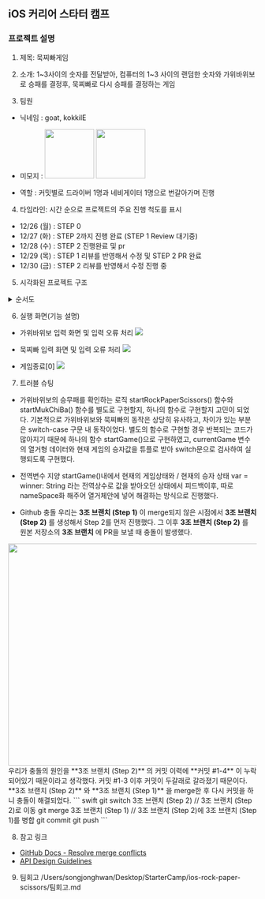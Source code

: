 ## iOS 커리어 스타터 캠프

### 프로젝트 설명
1. 제목: 묵찌빠게임

2. 소개: 1~3사이의 숫자를 전달받아, 컴퓨터의 1~3 사이의 랜덤한 숫자와 가위바위보로 승패를 결정후, 묵찌빠로 다시 승패를 결정하는 게임

3. 팀원
- 닉네임 : goat, kokkilE
- 미모지 : 
<img src="https://i.imgur.com/6TT1qhx.png" width="100" height="100"/> <img src="https://i.imgur.com/4I8bNFT.png" width="100" height="100"/>


- 역할 : 커밋별로 드라이버 1명과 네비게이터 1명으로 번갈아가며 진행
    
4. 타임라인: 시간 순으로 프로젝트의 주요 진행 척도를 표시
- 12/26 (월) : STEP 0
- 12/27 (화) : STEP 2까지 진행 완료 (STEP 1 Review 대기중)
- 12/28 (수) : STEP 2 진행완료 및 pr
- 12/29 (목) : STEP 1 리뷰를 반영해서 수정 및 STEP 2 PR 완료
- 12/30 (금) : STEP 2 리뷰를 반영해서 수정 진행 중

5. 시각화된 프로젝트 구조 <br/>

<details>
<summary>순서도</summary> :fire: 
<div markdown="1">

![](https://i.imgur.com/CxQAgiO.jpg)
    
</div>
</details>


6. 실행 화면(기능 설명)
- 가위바위보 입력 화면 및 입력 오류 처리
![](https://i.imgur.com/ShpeqCl.png)

- 묵찌빠 입력 화면 및 입력 오류 처리
![](https://i.imgur.com/sZHTSgy.png)

- 게임종료[0]
![](https://i.imgur.com/FnkxLUZ.png)

7. 트러블 슈팅
 
- 가위바위보의 승무패를 확인하는 로직
startRockPaperScissors() 함수와 startMukChiBa() 함수를 별도로 구현할지, 하나의 함수로 구현할지 고민이 되었다.
기본적으로 가위바위보와 묵찌빠의 동작은 상당히 유사하고, 차이가 있는 부분은 switch-case 구문 내 동작이었다.
별도의 함수로 구현할 경우 반복되는 코드가 많아지기 때문에 하나의 함수 startGame()으로 구현하였고, currentGame 변수의 열거형 데이터와 현재 게임의 승자값을 튜플로 받아 switch문으로 검사하여 실행되도록 구현했다.

- 전역변수 지양
startGame()내에서 현재의 게임상태와 / 현재의 승자 상태 var = winner: String 라는 전역상수로 값을 받아오던 상태에서 피드백이후, 따로 nameSpace화 해주어 열거체안에 넣어 해결하는 방식으로 진행했다.

- Github 충돌
우리는 **3조 브랜치 (Step 1)** 이 merge되지 않은 시점에서 **3조 브랜치 (Step 2)** 를 생성해서 Step 2를 먼저 진행했다. 그 이후 **3조 브랜치 (Step 2)** 를 원본 저장소의 **3조 브랜치** 에 PR을 보낼 때 충돌이 발생했다.
<img src="https://i.imgur.com/jRCdYjl.png" width="550" height="450"/>
우리가 충돌의 원인을 **3조 브랜치 (Step 2)** 의 커밋 이력에 **커밋 #1-4** 이 누락되어있기 때문이라고 생각했다. 커밋 #1-3 이후 커밋이 두갈래로 갈라졌기 때문이다.
**3조 브랜치 (Step 2)** 와 **3조 브랜치 (Step 1)** 을 merge한 후 다시 커밋을 하니 충돌이 해결되었다.
``` swift
git switch 3조 브랜치 (Step 2)    // 3조 브랜치 (Step 2)로 이동
git merge 3조 브랜치 (Step 1)    // 3조 브랜치 (Step 2)에 3조 브랜치 (Step 1)를 병합
git commit
git push
```

8. 참고 링크
- [GitHub Docs - Resolve merge conflicts](https://docs.github.com/ko/pull-requests/collaborating-with-pull-requests/addressing-merge-conflicts/resolving-a-merge-conflict-on-github)
- [API Design Guidelines](https://www.swift.org/documentation/api-design-guidelines/)

9. 팀회고
/Users/songjonghwan/Desktop/StarterCamp/ios-rock-paper-scissors/팀회고.md
